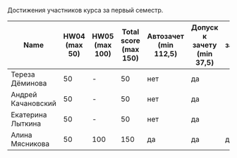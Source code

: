 Достижения участников курса за первый семестр.

| Name | HW04<br />(max 50) | HW05<br />(max 100) | Total score<br />(max 150) | Автозачет<br />(min 112,5) | Допуск к зачету<br />(min 37,5) | зачет |
|--------------------|------|------|--------------------------|--------------------------|-----------------------------|--------------|
| Тереза Дёминова       | 50                 | -                   | 50                         | нет                        | да                              |       |
| Андрей Качановский    | 50                 | -                   | 50                         | нет                        | да                              |       |
| Екатерина Лыткина     | 50                 | -                   | 50                         | нет                        | да                              |       |
| Алина Мясникова       | 50                 | 100                 | 150                        | да                         | да                              | да    |
